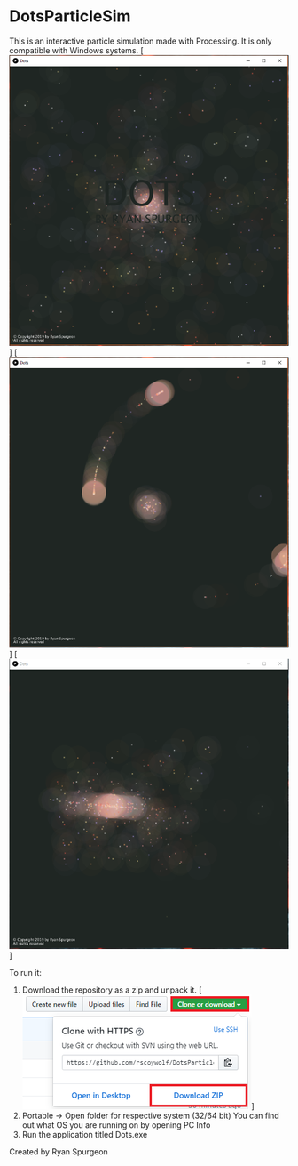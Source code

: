 # DotsParticleSim
This is an interactive particle simulation made with Processing.
It is only compatible with Windows systems.
[![Demo 1](https://github.com/rscoywolf/DotsParticleSim/blob/master/DemoPhotos/Demo1.PNG)]
[![Demo 2](https://github.com/rscoywolf/DotsParticleSim/blob/master/DemoPhotos/Demo2.PNG)]
[![Demo 3](https://github.com/rscoywolf/DotsParticleSim/blob/master/DemoPhotos/Demo3.PNG)]


To run it:
1. Download the repository as a zip and unpack it.
[![Download Button](https://github.com/rscoywolf/DotsParticleSim/blob/master/DemoPhotos/GithubDownload.png)]
2. Portable -> Open folder for respective system (32/64 bit)
    You can find out what OS you are running on by opening PC Info
3. Run the application titled Dots.exe

Created by Ryan Spurgeon
